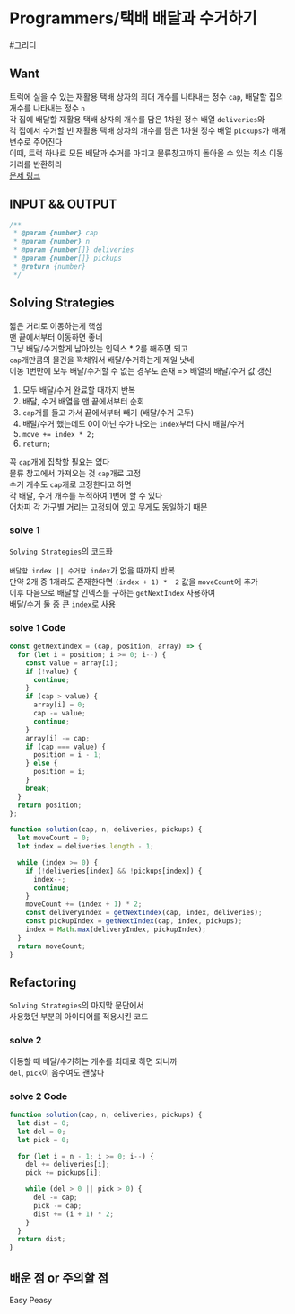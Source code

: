 # Programmers/택배 배달과 수거하기

#그리디

## Want

트럭에 실을 수 있는 재활용 택배 상자의 최대 개수를 나타내는 정수 `cap`, 배달할 집의 개수를 나타내는 정수 `n`  
각 집에 배달할 재활용 택배 상자의 개수를 담은 1차원 정수 배열 `deliveries`와  
각 집에서 수거할 빈 재활용 택배 상자의 개수를 담은 1차원 정수 배열 `pickups`가 매개변수로 주어진다  
이때, 트럭 하나로 모든 배달과 수거를 마치고 물류창고까지 돌아올 수 있는 최소 이동 거리를 반환하라  
[문제 링크](https://school.programmers.co.kr/learn/courses/30/lessons/150369)

## INPUT && OUTPUT

```js
/**
 * @param {number} cap
 * @param {number} n
 * @param {number[]} deliveries
 * @param {number[]} pickups
 * @return {number}
 */
```

## Solving Strategies

짧은 거리로 이동하는게 핵심  
맨 끝에서부터 이동하면 좋네  
그냥 배달/수거할게 남아있는 인덱스 \* 2를 해주면 되고  
`cap`개만큼의 물건을 꽉채워서 배달/수거하는게 제일 낫네  
이동 1번만에 모두 배달/수거할 수 없는 경우도 존재 => 배열의 배달/수거 값 갱신

1. 모두 배달/수거 완료할 때까지 반복
2. 배달, 수거 배열을 맨 끝에서부터 순회
3. `cap`개를 들고 가서 끝에서부터 빼기 (배달/수거 모두)
4. 배달/수거 했는데도 0이 아닌 수가 나오는 `index`부터 다시 배달/수거
5. `move += index * 2;`
6. `return;`

꼭 `cap`개에 집착할 필요는 없다  
물류 창고에서 가져오는 것 `cap`개로 고정  
수거 개수도 `cap`개로 고정한다고 하면  
각 배달, 수거 개수를 누적하여 1번에 할 수 있다  
어차피 각 가구별 거리는 고정되어 있고 무게도 동일하기 때문

### solve 1

`Solving Strategies`의 코드화

`배달할 index || 수거할 index`가 없을 때까지 반복  
만약 2개 중 1개라도 존재한다면 `(index + 1) *  2` 값을 `moveCount`에 추가  
이후 다음으로 배달할 인덱스를 구하는 `getNextIndex` 사용하여  
배달/수거 둘 중 큰 `index`로 사용

### solve 1 Code

```js
const getNextIndex = (cap, position, array) => {
  for (let i = position; i >= 0; i--) {
    const value = array[i];
    if (!value) {
      continue;
    }
    if (cap > value) {
      array[i] = 0;
      cap -= value;
      continue;
    }
    array[i] -= cap;
    if (cap === value) {
      position = i - 1;
    } else {
      position = i;
    }
    break;
  }
  return position;
};

function solution(cap, n, deliveries, pickups) {
  let moveCount = 0;
  let index = deliveries.length - 1;

  while (index >= 0) {
    if (!deliveries[index] && !pickups[index]) {
      index--;
      continue;
    }
    moveCount += (index + 1) * 2;
    const deliveryIndex = getNextIndex(cap, index, deliveries);
    const pickupIndex = getNextIndex(cap, index, pickups);
    index = Math.max(deliveryIndex, pickupIndex);
  }
  return moveCount;
}
```

## Refactoring

`Solving Strategies`의 마지막 문단에서  
사용했던 부분의 아이디어를 적용시킨 코드

### solve 2

이동할 때 배달/수거하는 개수를 최대로 하면 되니까  
`del`, `pick`이 음수여도 괜찮다

### solve 2 Code

```js
function solution(cap, n, deliveries, pickups) {
  let dist = 0;
  let del = 0;
  let pick = 0;

  for (let i = n - 1; i >= 0; i--) {
    del += deliveries[i];
    pick += pickups[i];

    while (del > 0 || pick > 0) {
      del -= cap;
      pick -= cap;
      dist += (i + 1) * 2;
    }
  }
  return dist;
}
```

## 배운 점 or 주의할 점

Easy Peasy
